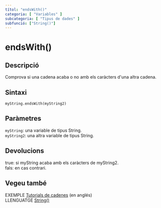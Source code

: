```yaml
---
títol: "endsWith()"
categoria: [ "Variables" ]
subcategoria: [ "Tipus de dades" ]
subfunció: ["String()"]
---
```


# endsWith()

## Descripció

Comprova si una cadena acaba o no amb els caràcters d'una altra cadena.

## Sintaxi

`myString.endsWith(myString2)`

## Paràmetres

`myString`: una variable de tipus String.  
`myString2`: una altra variable de tipus String.

## Devolucions

true: si myString acaba amb els caràcters de myString2.  
fals: en cas contrari.

## Vegeu també

EXEMPLE [Tutorials de cadenes](https://www.arduino.cc/en/Tutorial/BuiltInExamples#strings) (en anglés)  
LLENGUATGE [String()](../String().md)
